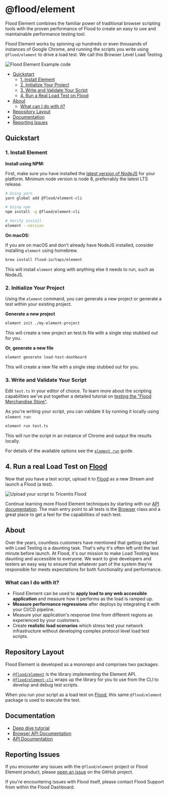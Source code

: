 # @flood/element

Flood Element combines the familiar power of traditional browser scripting tools with the proven performance of Flood to create an easy to use and maintainable performance testing tool.

Flood Element works by spinning up hundreds or even thousands of instances of Google Chrome, and running the scripts you write using `@flood/element` to drive a load test. We call this Browser Level Load Testing.

![Flood Element Example code](../../../.gitbook/assets/code-snippet.png)

* [Quickstart](./#quickstart)
  * [1. Install Element](./#1-install-element)
  * [2. Initialize Your Project](./#2-initialize-your-project)
  * [3. Write and Validate Your Script](./#3-write-and-validate-your-script)
  * [4. Run a Real Load Test on Flood](./#4-run-a-real-load-test-on-flood)
* [About](./#about)
  * [What can I do with it?](./#what-can-i-do-with-it)
* [Repository Layout](./#repository-layout)
* [Documentation](./#documentation)
* [Reporting Issues](./#reporting-issues)

## Quickstart

### 1. Install Element

**Install using NPM:**

First, make sure you have installed the [latest version of NodeJS](https://nodejs.org) for your platform. Minimum node version is node 8, preferrably the latest LTS release.

```bash
# Using yarn
yarn global add @flood/element-cli

# Using npm
npm install -g @flood/element-cli

# Verify install
element --version
```

**On macOS:**

If you are on macOS and don't already have NodeJS installed, consider installing `element` using homebrew.

```bash
brew install flood-io/taps/element
```

This will install `element` along with anything else it needs to run, such as NodeJS.

### 2. Initialize Your Project

Using the `element` command, you can generate a new project or generate a test within your existing project.

**Generate a new project**

```bash
element init ./my-element-project
```

This will create a new project an test.ts file with a single step stubbed out for you.

**Or, generate a new file**

```bash
element generate load-test-dashboard
```

This will create a new file with a single step stubbed out for you.

### 3. Write and Validate Your Script

Edit `test.ts` in your editor of choice. To learn more about the scripting capabilities we've put together a detailed tutorial on [testing the "Flood Merchandise Store"](examples/scenario_1_wordpress.md).

As you're writing your script, you can validate it by running it locally using `element run`:

```bash
element run test.ts
```

This will run the script in an instance of Chrome and output the results locally.

For details of the available options see the [`element run`](../../cli.md#element-run) guide.

## 4. Run a real Load Test on [Flood](https://flood.io)

Now that you have a test script, upload it to [Flood](https://app.flood.io) as a new Stream and launch a Flood \(a test\).

![Upload your script to Tricentis Flood](../../../.gitbook/assets/upload-script.png)

Continue learning more Flood Element techniques by starting with our [API documentation](summary.md). The main entry point to all tests is the [Browser](api/browser.md) class and a great place to get a feel for the capabilities of each test.

## About

Over the years, countless customers have mentioned that getting started with Load Testing is a daunting task. That's why it's often left until the last minute before launch. At Flood, it's our mission to make Load Testing less daunting and accessible to everyone. We want to give developers and testers an easy way to ensure that whatever part of the system they're responsible for meets expectations for both functionality and performance.

### What can I do with it?

* Flood Element can be used to **apply load to any web accessible application** and measure how it performs as the load is ramped up.
* **Measure performance regressions** after deploys by integrating it with your CI/CD pipeline.
* Measure your application's response time from different regions as experienced by your customers.
* Create **realistic load scenarios** which stress test your network infrastructure without developing complex protocol level load test scripts.

## Repository Layout

Flood Element is developed as a monorepo and comprises two packages:

* [`@flood/element`](../) is the library implementing the Element API.
* [`@flood/element-cli`](../../cli.md) wraps up the library for you to use from the CLI to develop and debug test scripts.

When you run your script as a load test on [Flood](https://app.flood.io), this same `@flood/element` package is used to execute the test.

## Documentation

* [Deep dive tutorial](examples/scenario_1_wordpress.md)
* [Browser API Documentation](https://github.com/flood-io/element/tree/f4aa19ffab79b8eded0c80d05aa9e970f650f8ab/packages/element/docs/packages/element/docs/api/Browser.md)
* [API Documentation](summary.md)

## Reporting Issues

If you encounter any issues with the `@flood/element` project or Flood Element product, please [open an issue](https://github.com/flood-io/element/issues) on the GitHub project.

If you're encountering issues with Flood itself, please contact Flood Support from within the Flood Dashboard.

